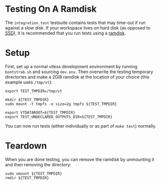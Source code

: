 # Testing On A Ramdisk

The ``integration_test`` testsuite contains tests that may time-out if run against a slow disk. If your workspace lives on hard disk (as opposed to [SSD](http://en.wikipedia.org/wiki/Solid-state_drive)), it is recommended that you run tests using a [ramdisk](http://en.wikipedia.org/wiki/RAM_drive).

# Setup

First, set up a normal vitess development environment by running `bootstrab.sh` and sourcing `dev.env`. Then overwrite the testing temporary directories and make a 2GiB ramdisk at the location of your choice (this example uses `/tmp/vt`):

```
export TEST_TMPDIR=/tmp/vt

mkdir ${TEST_TMPDIR}
sudo mount -t tmpfs -o size=2g tmpfs ${TEST_TMPDIR}

export VTDATAROOT=${TEST_TMPDIR}
export TEST_UNDECLARED_OUTPUTS_DIR=${TEST_TMPDIR}
```

You can now run tests (either individually or as part of `make test`) normally.

# Teardown

When you are done testing, you can remove the ramdisk by unmounting it and then removing the directory:

```
sudo umount ${TEST_TMPDIR}
rmdir ${TEST_TMPDIR}
```

